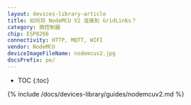 ```yaml
---
layout: devices-library-article
title: 如何将 NodeMCU V2 连接到 GridLinks？
category: 微控制器
chip: ESP8266
connectivity: HTTP, MQTT, WIFI
vendor: NodeMCU
deviceImageFileName: nodemcuv2.jpg
docsPrefix: pe/
---
```


* TOC
{:toc}

{% include /docs/devices-library/guides/nodemcuv2.md %}